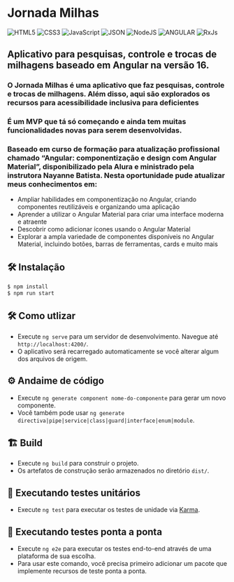 # Jornada Milhas

![HTML5](https://img.shields.io/badge/HTML5-E34F26?style=for-the-badge&logo=html5&logoColor=white) ![CSS3](https://img.shields.io/badge/CSS3-1572B6?style=for-the-badge&logo=css3&logoColor=white) ![JavaScript](https://img.shields.io/badge/JavaScript-F7DF1E?style=for-the-badge&logo=JavaScript&logoColor=white) ![JSON](https://img.shields.io/badge/JSON-black?style=for-the-badge&logo=JSON%20web%20tokens) ![NodeJS](https://img.shields.io/badge/Node.js-43853D?style=for-the-badge&logo=node.js&logoColor=white) ![ANGULAR](https://img.shields.io/badge/Angular-DD0031?style=for-the-badge&logo=angular&logoColor=white) ![RxJs](https://img.shields.io/badge/RxJs-404D59?style=for-the-badge)

## Aplicativo para pesquisas, controle e trocas de milhagens baseado em Angular na versão 16.

### O Jornada Milhas é uma aplicativo que faz pesquisas, controle e trocas de milhagens. Além disso, aqui são explorados os recursos para acessibilidade inclusiva para deficientes

### É um MVP que tá só começando e ainda tem muitas funcionalidades novas para serem desenvolvidas.

### Baseado em curso de formação para atualização profissional chamado “Angular: componentização e design com Angular Material”, disponibilizado pela Alura e ministrado pela instrutora Nayanne Batista. Nesta oportunidade pude atualizar meus conhecimentos em:

* Ampliar habilidades em componentização no Angular, criando componentes reutilizáveis e organizando uma aplicação
* Aprender a utilizar o Angular Material para criar uma interface moderna e atraente
* Descobrir como adicionar ícones usando o Angular Material
* Explorar a ampla variedade de componentes disponíveis no Angular Material, incluindo botões, barras de ferramentas, cards e muito mais

## 🛠️ Instalação

```bash
$ npm install
$ npm run start
```

## 🛠️ Como utlizar

* Execute `ng serve` para um servidor de desenvolvimento. Navegue até `http://localhost:4200/`.
* O aplicativo será recarregado automaticamente se você alterar algum dos arquivos de origem.

## ⚙️ Andaime de código

* Execute `ng generate component nome-do-componente` para gerar um novo componente.
* Você também pode usar `ng generate directiva|pipe|service|class|guard|interface|enum|module`.

## 🏗️ Build

* Execute `ng build` para construir o projeto.
* Os artefatos de construção serão armazenados no diretório `dist/`.

## 🧪 Executando testes unitários

* Execute `ng test` para executar os testes de unidade via [Karma](https://karma-runner.github.io).

## 🧪 Executando testes ponta a ponta

* Execute `ng e2e` para executar os testes end-to-end através de uma plataforma de sua escolha.
* Para usar este comando, você precisa primeiro adicionar um pacote que implemente recursos de teste ponta a ponta.
